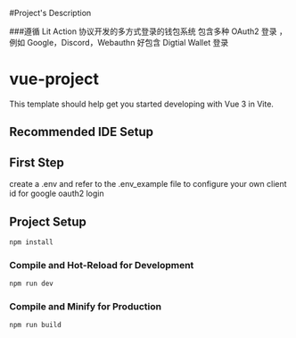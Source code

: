 #Project's Description

###遵循 Lit Action 协议开发的多方式登录的钱包系统
包含多种 OAuth2 登录 ，例如 Google，Discord，Webauthn
好包含 Digtial Wallet 登录

# vue-project

This template should help get you started developing with Vue 3 in Vite.

## Recommended IDE Setup

## First Step

create a .env and refer to the .env_example file to configure your own client id for google oauth2 login

## Project Setup

```sh
npm install
```

### Compile and Hot-Reload for Development

```sh
npm run dev
```

### Compile and Minify for Production

```sh
npm run build
```
